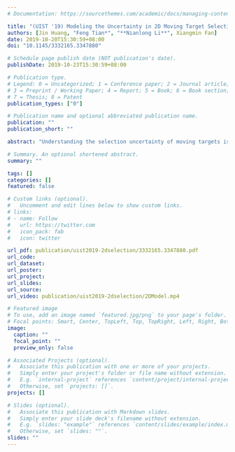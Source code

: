 ```yaml
---
# Documentation: https://sourcethemes.com/academic/docs/managing-content/

title: "(UIST '19) Modeling the Uncertainty in 2D Moving Target Selection"
authors: [Jin Huang, "Feng Tian*", "**Nianlong Li**", Xiangmin Fan]
date: 2019-10-20T15:30:59+08:00
doi: "10.1145/3332165.3347880"

# Schedule page publish date (NOT publication's date).
publishDate: 2019-10-23T15:30:59+08:00

# Publication type.
# Legend: 0 = Uncategorized; 1 = Conference paper; 2 = Journal article;
# 3 = Preprint / Working Paper; 4 = Report; 5 = Book; 6 = Book section;
# 7 = Thesis; 8 = Patent
publication_types: ["0"]

# Publication name and optional abbreviated publication name.
publication: ""
publication_short: ""

abstract: "Understanding the selection uncertainty of moving targets is a fundamental research problem in HCI. However, the only few works in this domain mainly focus on selecting 1D moving targets with certain input devices, where the model generalizability has not been extensively investigated. In this paper, we propose a 2D Ternary-Gaussian model to describe the selection uncertainty manifested in endpoint distribution for moving target selection. We explore and compare two candidate methods to generalize the problem space from 1D to 2D tasks, and evaluate their performances with three input modalities including mouse, stylus, and finger touch. By applying the proposed model in assisting target selection, we achieved up to 4% improvement in pointing speed and 41% in pointing accuracy compared with two state-of-the-art selection technologies. In addition, when we tested our model to predict pointing errors in a realistic user interface, we observed high fit of 0.94 R2."

# Summary. An optional shortened abstract.
summary: ""

tags: []
categories: []
featured: false

# Custom links (optional).
#   Uncomment and edit lines below to show custom links.
# links:
# - name: Follow
#   url: https://twitter.com
#   icon_pack: fab
#   icon: twitter

url_pdf: publication/uist2019-2dselection/3332165.3347880.pdf
url_code:
url_dataset:
url_poster:
url_project:
url_slides:
url_source:
url_video: publication/uist2019-2dselection/2DModel.mp4

# Featured image
# To use, add an image named `featured.jpg/png` to your page's folder. 
# Focal points: Smart, Center, TopLeft, Top, TopRight, Left, Right, BottomLeft, Bottom, BottomRight.
image:
  caption: ""
  focal_point: ""
  preview_only: false

# Associated Projects (optional).
#   Associate this publication with one or more of your projects.
#   Simply enter your project's folder or file name without extension.
#   E.g. `internal-project` references `content/project/internal-project/index.md`.
#   Otherwise, set `projects: []`.
projects: []

# Slides (optional).
#   Associate this publication with Markdown slides.
#   Simply enter your slide deck's filename without extension.
#   E.g. `slides: "example"` references `content/slides/example/index.md`.
#   Otherwise, set `slides: ""`.
slides: ""
---
```

